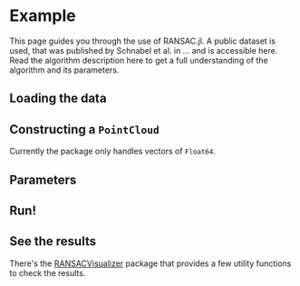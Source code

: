 # Example

This page guides you through the use of RANSAC.jl.
A public dataset is used, that was published by Schnabel et al. in ... and is accessible here.
Read the algorithm description here to get a full understanding of the algorithm and its parameters.

## Loading the data

## Constructing a `PointCloud`

Currently the package only handles vectors of `Float64`.

## Parameters

## Run!

## See the results

There's the [RANSACVisualizer]() package that provides a few utility functions to check the results.
